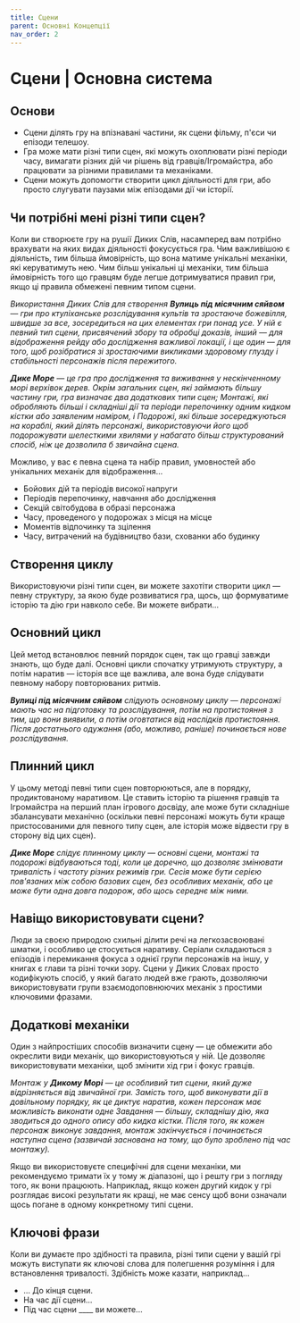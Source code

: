 ```yaml
---
title: Сцени
parent: Основні Концепції
nav_order: 2
---
```


# Сцени | Основна система

## Основи
- Сцени ділять гру на впізнавані частини, як сцени фільму, п'єси чи епізоди телешоу.
- Гра може мати різні типи сцен, які можуть охоплювати різні періоди часу, вимагати різних дій чи рішень від гравців/Ігромайстра, або працювати за різними правилами та механіками.
- Сцени можуть допомогти створити цикл діяльності для гри, або просто слугувати паузами між епізодами дії чи історії.

## Чи потрібні мені різні типи сцен?
Коли ви створюєте гру на рушії Диких Слів, насамперед вам потрібно врахувати на яких видах діяльності фокусується гра. Чим важливішою є діяльність, тим більша ймовірність, що вона матиме унікальні механіки, які керуватимуть нею. Чим більш унікальні ці механіки, тим більша ймовірність того що гравцям буде легше дотримуватися правил гри, якщо ці правила обмежені певним типом сцени.

*Використання Диких Слів для створення **Вулиць під місячним сяйвом** — гри про ктуліханське розслідування культів та зростаюче божевілля, швидше за все, зосередиться на цих елементах гри понад усе. У ній є певний тип сцени, присвячений збору та обробці доказів, інший — для відображення рейду або дослідження важливої локації, і ще один — для того, щоб розібратися зі зростаючими викликами здоровому глузду і стабільності персонажів після пережитого.*

***Дике Море** — це гра про дослідження та виживання у нескінченному морі верхівок дерев. Окрім загальних сцен, які займають більшу частину гри, гра визначає два додаткових типи сцен; Монтажі, які обробляють більші і складніші дії та періоди перепочинку одним кидком кістки або заявленим наміром, і Подорожі, які більше зосереджуються на кораблі, який ділять персонажі, використовуючи його щоб подорожувати шелесткими хвилями у набагато більш структурований спосіб, ніж це дозволила б звичайна сцена.*

Можливо, у вас є певна сцена та набір правил, умовностей або унікальних механік для відображення...
- Бойових дій та періодів високої напруги
- Періодів перепочинку, навчання або дослідження
- Секцій світобудова в образі персонажа
- Часу, проведеного у подорожах з місця на місце
- Моментів відпочинку та зцілення
- Часу, витрачений на будівництво бази, схованки або будинку

## Створення циклу
Використовуючи різні типи сцен, ви можете захотіти створити цикл — певну структуру, за якою буде розвиватися гра, щось, що формуватиме історію та дію гри навколо себе. Ви можете вибрати...

## Основний цикл
Цей метод встановлює певний порядок сцен, так що гравці завжди знають, що буде далі. Основні цикли спочатку утримують структуру, а потім наратив — історія все ще важлива, але вона буде слідувати певному набору повторюваних ритмів.

***Вулиці під місячним сяйвом** слідують основному циклу — персонажі мають час на підготовку та розслідування, потім на протистояння з тим, що вони виявили, а потім оговтатися від наслідків протистояння. Після достатнього одужання (або, можливо, раніше) починається нове розслідування.*

## Плинний цикл
У цьому методі певні типи сцен повторюються, але в порядку, продиктованому наративом. Це ставить історію та рішення гравців та Ігромайстра на перший план ігрового досвіду, але може бути складніше збалансувати механічно (оскільки певні персонажі можуть бути краще пристосованими для певного типу сцен, але історія може відвести гру в сторону від цих сцен).

***Дике Море** слідує плинному циклу — основні сцени, монтажі та подорожі відбуваються тоді, коли це доречно, що дозволяє змінювати тривалість і частоту різних режимів гри. Сесія може бути серією пов'язаних між собою базових сцен, без особливих механік, або це може бути одна довга подорож, або щось середнє між ними.*

## Навіщо використовувати сцени?
Люди за своєю природою схильні ділити речі на легкозасвоювані шматки, і особливо це стосується наративу. Серіали складаються з епізодів і перемикання фокуса з однієї групи персонажів на іншу, у книгах є глави та різні точки зору. Сцени у Диких Словах просто кодифікують спосіб, у який багато людей вже грають, дозволяючи використовувати групи взаємодоповнюючих механік з простими ключовими фразами.

## Додаткові механіки
Один з найпростіших способів визначити сцену — це обмежити або окреслити види механік, що використовуються у ній. Це дозволяє використовувати механіки, щоб змінити хід гри і фокус гравців.

*Монтаж у **Дикому Морі** — це особливий тип сцени, який дуже відрізняється від звичайної гри. Замість того, щоб виконувати дії в довільному порядку, як це диктує наратив, кожен персонаж має можливість виконати одне Завдання — більшу, складнішу дію, яка зводиться до одного опису або кидка кістки. Після того, як кожен персонаж виконує завдання, монтаж закінчується і починається наступна сцена (зазвичай заснована на тому, що було зроблено під час монтажу).*

Якщо ви використовуєте специфічні для сцени механіки, ми рекомендуємо тримати їх у тому ж діапазоні, що і решту гри з погляду того, як вони працюють. Наприклад, якщо кожен другий кидок у грі розглядає високі результати як кращі, не має сенсу щоб вони означали щось погане в одному конкретному типі сцени.

## Ключові фрази
Коли ви думаєте про здібності та правила, різні типи сцени у вашій грі можуть виступати як ключові слова для полегшення розуміння і для встановлення тривалості. Здібність може казати, наприклад...
- ... До кінця сцени.
- На час дії сцени...
- Під час сцени ____ ви можете...

